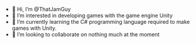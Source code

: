 - 👋 Hi, I’m @ThatJamGuy
- 👀 I’m interested in developing games with the game engine Unity
- 🌱 I’m currently learning the C# programming language required to make games with Unity.
- 💞️ I’m looking to collaborate on nothing much at the moment

<!---
BlockbenchUser/BlockbenchUser is a ✨ special ✨ repository because its `README.md` (this file) appears on your GitHub profile.
You can click the Preview link to take a look at your changes.
--->
